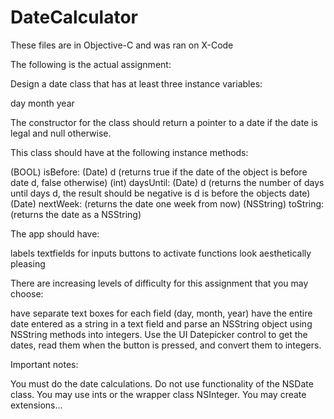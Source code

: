 # DateCalculator

These files are in Objective-C and was ran on X-Code

The following is the actual assignment:

Design a date class that has at least three instance variables:

day
month
year
 

The constructor for the class should return a pointer to a date if the date is legal and null otherwise.

 

 This class should have at the following instance methods:

(BOOL) isBefore: (Date) d (returns true if the date of the object is before date d, false otherwise)
(int) daysUntil: (Date) d (returns the number of days until days d, the result should be negative is d is before the objects date)
(Date) nextWeek:  (returns the date one week from now)
(NSString) toString:  (returns the date as a NSString)
 

The app should have:

labels
textfields for inputs
buttons to activate functions
look aesthetically pleasing
 

There are increasing levels of difficulty for this assignment that you may choose:

have separate text boxes for each field (day, month, year)
have the entire date entered as a string in a text field and parse an NSString object using NSString methods into integers.
Use the UI Datepicker control to get the dates, read them when the button is pressed, and convert them to integers.
 

Important notes:

You must do the date calculations. Do not use functionality of the NSDate class.
You may use ints or the wrapper class NSInteger.
You may create extensions…
